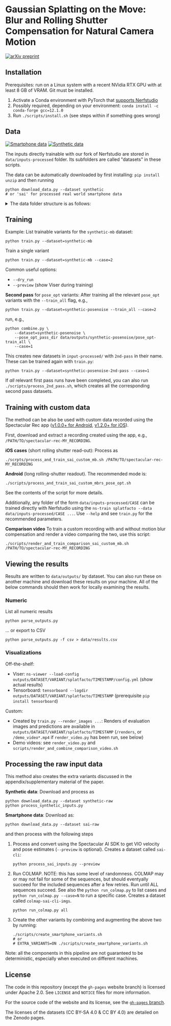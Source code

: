 # Gaussian Splatting on the Move: <br> Blur and Rolling Shutter Compensation for Natural Camera Motion

[![arXiv preprint](https://img.shields.io/badge/arXiv-2403.13327-b31b1b?logo=arxiv&logoColor=red)](https://arxiv.org/abs/2403.13327)

## Installation

Prerequisites: run on a Linux system with a recent NVidia RTX GPU with at least 8 GB of VRAM.
Git must be installed.

 1. Activate a Conda environment with PyTorch that [supports Nerfstudio](https://github.com/nerfstudio-project/nerfstudio/?tab=readme-ov-file#dependencies)
 2. Possibly required, depending on your environment: `conda install -c conda-forge gcc=12.1.0`
 3. Run `./scripts/install.sh` (see steps within if something goes wrong)

## Data

[![Smartphone data](https://zenodo.org/badge/DOI/10.5281/zenodo.10848124.svg)](https://doi.org/10.5281/zenodo.10848124)
[![Synthetic data](https://zenodo.org/badge/DOI/10.5281/zenodo.10847884.svg)](https://doi.org/10.5281/zenodo.10847884)

The inputs directly trainable with our fork of Nerfstudio are stored in `data/inputs-processed` folder.
Its subfolders are called "datasets" in these scripts.

The data can be automatically downloaded by first installing: `pip install unzip` and then running

    python download_data.py --dataset synthetic
    # or 'sai' for processed real world smartphone data

<details>
<summary> The data folder structure is as follows: </summary>
<pre>
<code>
<3dgs-deblur>
|---data
    |---inputs-processed
        |---colmap-sai-cli-vels-blur-scored/
            |---iphone-lego1
                |---images
                    |---image 0
                    |---image 1
                    |---...
                |---sparse_pc.ply
                |---transforms.json
            |---...
        |---synthetic-mb
            |---cozyroom
                |---images
                    |---image 0
                    |---image 1
                    |---...
                |---sparse_pc.ply
                |---transforms.json
            |---...
        |---...
|---...
</code>
</pre>
</details>

## Training

Example: List trainable variants for the `synthetic-mb` dataset:

    python train.py --dataset=synthetic-mb

Train a single variant

    python train.py --dataset=synthetic-mb --case=2

Common useful options:

 * `--dry_run`
 * `--preview` (show Viser during training)

**Second pass** for `pose_opt` variants: After training all the relevant `pose_opt` variants with the `--train_all` flag, e.g.,

    python train.py --dataset=synthetic-posenoise --train_all --case=2

run, e.g.,

    python combine.py \
        --dataset=synthetic-posenoise \
        --pose_opt_pass_dir data/outputs/synthetic-posenoise/pose_opt-train_all \
        --case=1

This creates new datasets in `input-processed/` with `2nd-pass` in their name. These can be trained again with `train.py`:

    python train.py --dataset=synthetic-posenoise-2nd-pass --case=1

If _all_ relevant first pass runs have been completed, you can also run `./scripts/process_2nd_pass.sh`,
which creates all the corresponding second pass datasets.

## Training with custom data

The method can be also be used with custom data recorded using the Spectacular Rec app ([v1.0.0+ for Android](https://play.google.com/store/apps/details?id=com.spectacularai.rec), [v1.2.0+ for iOS](https://apps.apple.com/us/app/spectacular-rec/id6473188128)).

First, download and extract a recording created using the app, e.g., `/PATH/TO/spectacular-rec-MY_RECORDING`.

**iOS cases** (short rolling shutter read-out): Process as

    ./scrpts/process_and_train_sai_custom_mb.sh /PATH/TO/spectacular-rec-MY_RECORDING

**Android** (long rolling-shutter readout). The recommended mode is:

    ./scripts/process_and_train_sai_custom_mbrs_pose_opt.sh

See the contents of the script for more details.

Additionally, any folder of the form `data/inputs-processed/CASE` can be trained directly with Nerfstudio
using the `ns-train splatfacto --data data/inputs-processed/CASE ...`. Use `--help` and see `train.py` for
the recommended parameters.

**Comparison video** To train a custom recording with and without motion blur compensation and render a video comparing the two, use this script:

    ./scripts/render_and_train_comparison_sai_custom_mb.sh /PATH/TO/spectacular-rec-MY_RECORDING

## Viewing the results

Results are written to `data/outputs/` by dataset. You can also run these on another machine
and download these results on your machine. All of the below commands should then work for
locally examining the results.

### Numeric

List all numeric results

    python parse_outputs.py

... or export to CSV

    python parse_outputs.py -f csv > data/results.csv

### Visualizations

Off-the-shelf:

 * Viser: `ns-viewer --load-config outputs/DATASET/VARIANT/splatfacto/TIMESTAMP/config.yml` (show actual results)
 * Tensorboard: `tensorboard --logdir outputs/DATASET/VARIANT/splatfacto/TIMESTAMP` (prerequisite `pip install tensorboard`)

Custom:

 * Created by `train.py --render_images ...`: Renders of evaluation images and predictions are available in `outputs/DATASET/VARIANT/splatfacto/TIMESTAMP` (`/renders`, or `/demo_video*.mp4` if `render_video.py` has been run, see below)
 * Demo videos: see `render_video.py` and `scripts/render_and_combine_comparison_video.sh`

## Processing the raw input data

This method also creates the extra variants discussed in the appendix/supplementary material of the paper.

**Synthetic data**: Download and process as

    python download_data.py --dataset synthetic-raw
    python process_synthetic_inputs.py

**Smartphone data**: Download as:

    python download_data.py --dataset sai-raw

and then process with the following steps

 1. Process and convert using the Spectacular AI SDK to get VIO velocity and pose estimates (`--preview` is optional). Creates a dataset called `sai-cli`:

        python process_sai_inputs.py --preview

 2. Run COLMAP. NOTE: this has some level of randomness. COLMAP may or may not fail for some of the sequences, but should eventyally succeed for the included sequences after a few retries. Run until ALL sequences succeed. See also the `python run_colmap.py` to list cases and `python run_colmap.py --case=N` to run a specific case. Creates a dataset called `colmap-sai-cli-imgs`.

        python run_colmap.py all

 3. Create the other variants by combining and augmenting the above two by running:

        ./scripts/create_smartphone_variants.sh
        # or 
        # EXTRA_VARIANTS=ON ./scripts/create_smartphone_variants.sh

Note: all the components in this pipeline are not guaranteed to be deterministic, especially when executed on different machines.

## License

The code in this repository (except the `gh-pages` website branch) is licensed under Apache 2.0.
See `LICENSE` and `NOTICE` files for more information.

For the source code of the website and its license, see the [`gh-pages` branch](https://github.com/SpectacularAI/3dgs-deblur/tree/gh-pages).

The licenses of the datasets (CC BY-SA 4.0 & CC BY 4.0) are detailed on the Zenodo pages.
